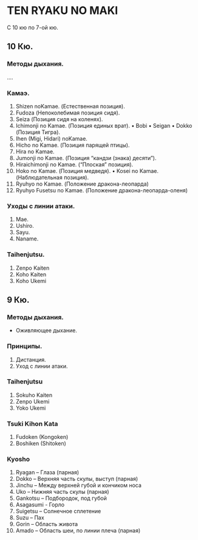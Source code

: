 # TEN RYAKU NO MAKI 
C 10 кю по 7-ой кю.

## 10 Кю. 

### Методы дыхания.
....

### Камаэ.
1. Shizen noKamae. (Естественная позиция).
2. Fudoza (Непоколебимая позиция сидя). 
3. Seiza (Позиция сидя на коленях).
4. Ichimonji no Kamae. (Позиция единых врат).
    • Bobi
    • Seigan
    • Dokko (Позиция Тигра).
5. Ihen (Migi, Hidari) noKamae.
6. Hicho no Kamae. (Позиция парящей птицы).
7. Hira no Kamae.
8. Jumonji no Kamae. (Позиция “кандзи (знака) десяти”).
9. Hiraichimonji no Kamae. (“Плоская” позиция).
10. Hoko no Kamae. (Позиция медведя).
    • Kosei no Kamae. (Наблюдательная позиция). 
11. Ryuhyo no Kamae. (Положение дракона-леопарда)
12. Ryuhyo Fusetsu no Kamae. (Положение дракона-леопарда-оленя)

### Уходы с линии атаки.
1. Mae.
2. Ushiro.
3. Sayu.
4. Naname.

### Taihenjutsu.
1. Zenpo Kaiten
2. Koho Kaiten 
3. Koho Ukemi

## 9 Кю.

### Методы дыхания.
* Оживляющее дыхание. 

### Принципы.
1. Дистанция.
2. Уход с линии атаки.

### Taihenjutsu
1. Sokuho Kaiten
2. Zenpo Ukemi
3. Yoko Ukemi

### Tsuki Kihon Kata
1. Fudoken (Kongoken)  
2. Boshiken (Shitoken)

### Kyosho
1. Ryagan – Глаза (парная)
2. Dokko – Верхняя часть скулы, выступ (парная)
3. Jinchu – Между верхней губой и кончиком носа
4. Uko –  Нижняя часть скулы (парная)
5. Gankotsu – Подбородок, под губой
6. Asagasumi - Горло
7. Suigetsu – Солнечное сплетение
8. Suzu – Пах
9. Gorin – Область живота
10. Amado – Область шеи, по линии плеча (парная)